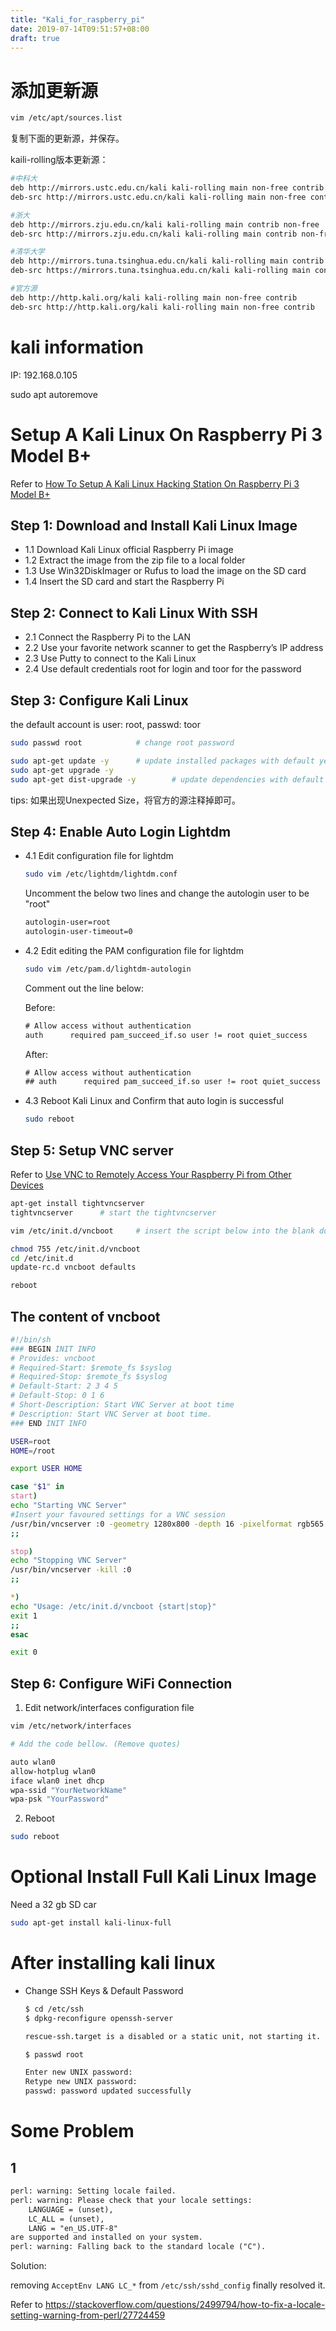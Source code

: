 ```yaml
---
title: "Kali_for_raspberry_pi"
date: 2019-07-14T09:51:57+08:00
draft: true
---
```


# 添加更新源
```sh
vim /etc/apt/sources.list
```
复制下面的更新源，并保存。

kaili-rolling版本更新源：
```sh
#中科大
deb http://mirrors.ustc.edu.cn/kali kali-rolling main non-free contrib
deb-src http://mirrors.ustc.edu.cn/kali kali-rolling main non-free contrib

#浙大
deb http://mirrors.zju.edu.cn/kali kali-rolling main contrib non-free
deb-src http://mirrors.zju.edu.cn/kali kali-rolling main contrib non-free

#清华大学
deb http://mirrors.tuna.tsinghua.edu.cn/kali kali-rolling main contrib non-free
deb-src https://mirrors.tuna.tsinghua.edu.cn/kali kali-rolling main contrib non-free

#官方源
deb http://http.kali.org/kali kali-rolling main non-free contrib
deb-src http://http.kali.org/kali kali-rolling main non-free contrib
```

# kali information

IP: 192.168.0.105

sudo apt autoremove


# Setup A Kali Linux On Raspberry Pi 3 Model B+

Refer to [How To Setup A Kali Linux Hacking Station On Raspberry Pi 3 Model B+](https://online-it.nu/how-to-setup-a-kali-linux-hacking-station-on-raspberry-pi-3-model-b/)

## Step 1: Download and Install Kali Linux Image
- 1.1 Download Kali Linux official Raspberry Pi image
- 1.2 Extract the image from the zip file to a local folder
- 1.3 Use Win32DiskImager or Rufus to load the image on the SD card
- 1.4 Insert the SD card and start the Raspberry Pi

## Step 2: Connect to Kali Linux With SSH
- 2.1 Connect the Raspberry Pi to the LAN
- 2.2 Use your favorite network scanner to get the Raspberry’s IP address
- 2.3 Use Putty to connect to the Kali Linux
- 2.4 Use default credentials root for login and toor for the password

## Step 3: Configure Kali Linux

the default account is user: root, passwd: toor

```sh
sudo passwd root            # change root password

sudo apt-get update -y      # update installed packages with default yes
sudo apt-get upgrade -y     
sudo apt-get dist-upgrade -y        # update dependencies with default yes
```
tips:
  如果出现Unexpected Size，将官方的源注释掉即可。

## Step 4: Enable Auto Login Lightdm

- 4.1 Edit configuration file for lightdm
  ```sh
  sudo vim /etc/lightdm/lightdm.conf
  ```

  Uncomment the below two lines and change the autologin user to be "root"
  ```txt
  autologin-user=root
  autologin-user-timeout=0
  ```
- 4.2 Edit editing the PAM configuration file for lightdm 
  ```sh
  sudo vim /etc/pam.d/lightdm-autologin
  ```

  Comment out the line below:

  Before:
  ```txt
  # Allow access without authentication
  auth      required pam_succeed_if.so user != root quiet_success
  ```
  After:
  ```txt
  # Allow access without authentication
  ## auth      required pam_succeed_if.so user != root quiet_success
  ```
- 4.3 Reboot Kali Linux and Confirm that auto login is successful
  
  ```sh
  sudo reboot
  ```

## Step 5: Setup VNC server

Refer to [Use VNC to Remotely Access Your Raspberry Pi from Other Devices](https://null-byte.wonderhowto.com/how-to/use-vnc-remotely-access-your-raspberry-pi-from-other-devices-0178997/)

```sh
apt-get install tightvncserver
tightvncserver      # start the tightvncserver

vim /etc/init.d/vncboot     # insert the script below into the blank document

chmod 755 /etc/init.d/vncboot
cd /etc/init.d
update-rc.d vncboot defaults

reboot
```

## The content of vncboot
```sh
#!/bin/sh
### BEGIN INIT INFO
# Provides: vncboot
# Required-Start: $remote_fs $syslog
# Required-Stop: $remote_fs $syslog
# Default-Start: 2 3 4 5
# Default-Stop: 0 1 6
# Short-Description: Start VNC Server at boot time
# Description: Start VNC Server at boot time.
### END INIT INFO

USER=root
HOME=/root

export USER HOME

case "$1" in
start)
echo "Starting VNC Server"
#Insert your favoured settings for a VNC session
/usr/bin/vncserver :0 -geometry 1280x800 -depth 16 -pixelformat rgb565
;;

stop)
echo "Stopping VNC Server"
/usr/bin/vncserver -kill :0
;;

*)
echo "Usage: /etc/init.d/vncboot {start|stop}"
exit 1
;;
esac

exit 0
```

## Step 6: Configure WiFi Connection

1. Edit network/interfaces configuration file
  ```sh
  vim /etc/network/interfaces
  ```

  ```sh
  # Add the code bellow. (Remove quotes)
 
  auto wlan0
  allow-hotplug wlan0
  iface wlan0 inet dhcp
  wpa-ssid "YourNetworkName"
  wpa-psk "YourPassword"
  ```
  
2. Reboot
  ```sh
  sudo reboot
  ```

# Optional Install Full Kali Linux Image
Need a 32 gb SD car
```sh
sudo apt-get install kali-linux-full
```

# After installing kali linux

- Change SSH Keys & Default Password
  ```sh
  $ cd /etc/ssh
  $ dpkg-reconfigure openssh-server

  rescue-ssh.target is a disabled or a static unit, not starting it.
  ```
  ```sh
  $ passwd root

  Enter new UNIX password:
  Retype new UNIX password:
  passwd: password updated successfully
  ```
  


# Some Problem

## 1
```txt
perl: warning: Setting locale failed.
perl: warning: Please check that your locale settings:
    LANGUAGE = (unset),
    LC_ALL = (unset),
    LANG = "en_US.UTF-8"
are supported and installed on your system.
perl: warning: Falling back to the standard locale ("C").
```

Solution:

removing `AcceptEnv LANG LC_*` from `/etc/ssh/sshd_config` finally resolved it.

Refer to <https://stackoverflow.com/questions/2499794/how-to-fix-a-locale-setting-warning-from-perl/27724459>